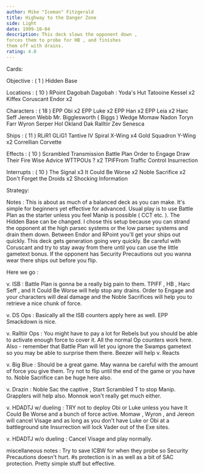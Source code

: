 ```yaml
---
author: Mike "Iceman" Fitzgerald
title: Highway to the Danger Zone
side: Light
date: 1999-10-04
description: This deck slows the opponent down ,
forces them to probe for HB , and finishes
them off with drains.
rating: 4.0
---
```

Cards: 

Objective : ( 1 )
Hidden Base

Locations : ( 10 )
RPoint
Dagobah
Dagobah : Yoda's Hut
Tatooine
Kessel x2
Kiffex
Coruscant
Endor x2

Characters : ( 18 )
EPP Obi x2
EPP Luke x2
EPP Han x2
EPP Leia x2
Harc Seff
Jereon Webb
Mr. Bigglesworth ( Biggs )
Wedge
Momaw Nadon
Toryn Farr
Wyron Serper
Hol Okland
Dak Ralltiir
Zev Senesca

Ships : ( 11 )
RLiR1
GLiG1
Tantive IV
Spiral
X-Wing x4
Gold Squadron Y-Wing x2
Correllian Corvette

Effects : ( 10 )
Scrambled Transmission
Battle Plan
Order to Engage
Draw Their Fire
Wise Advice
WTTPOUs ? x2
TPIFFrom
Traffic Control
Insurrection

Interrupts : ( 10 )
The Signal x3
It Could Be Worse x2
Noble Sacrifice x2
Don't Forget the Droids x2
Shocking Information

Strategy: 

Notes : This is about as much of a balanced deck
as you can make. It's simple for beginners yet
effective for advanced. Usual play is to use
Battle Plan as the starter unless you feel Manip
is possible ( CCT etc. ). The Hidden Base can be
changed. I chose this setup because you can strand
the opponent at the high parsec systems or the low
parsec systems and drain them down. Between Endor
and RPoint you'll get your ships out quickly. This
deck gets generation going very quickly. Be careful
with Coruscant and try to stay away from there until
you can use the little gametext bonus. If the
opponent has Security Precautions out you wanna
wear there ships out before you flip.

Here we go :

v. ISB : Battle Plan is gonna be a really big pain
to them. TPIFF , HB , Harc Seff , and It Could Be
Worse will help stop any drains.  Order to Engage
and your characters will deal damage and the Noble
Sacrifices will help you to retrieve a nice chunk
of force.

v. DS Ops : Basically all the ISB counters apply
here as well. EPP Smackdown is nice.

v. Ralltiir Ops : You might have to pay a lot for
Rebels but you should be able to activate enough
force to cover it. All the normal Op counters work
here. Also - remember that Battle Plan will let
you ignore the Swamps gametext so you may be able
to surprise them there. Beezer will help v. Reacts

v. Big Blue : Should be a great game. May wanna
be careful with the amount of force you give them.
Try not to flip until the end of the game or you
have to. Noble Sacrifice can be huge here also.

v. Drazin : Noble Sac the captive , Start Scrambled
T to stop Manip. Grapplers will help also. Monnok
won't really get much either.

v. HDADTJ w/ dueling : TRY not to deploy Obi or
Luke unless you have It Could Be Worse and a bunch
of force active. Momaw , Wyron , and Jereon will
cancel Visage and as long as you don't have Luke
or Obi at a battleground site Insurrection will
lock Vader out of the Exe sites.

v. HDADTJ w/o dueling : Cancel Visage and play
normally.

miscellaneous notes : Try to save ICBW for when
they probe so Security Precautions doesn't hurt.
#s protection is in as well as a bit of SAC
protection. Pretty simple stuff but effective.